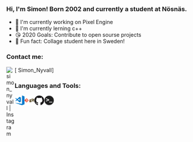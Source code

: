 ### Hi, I'm Simon! Born 2002 and currently a student at Nösnäs.

-  🔭  I'm currently working on Pixel Engine
-  🌱  I'm currently lerning c++
-  😘  2020 Goals: Contribute to open sourse projects
-  🥔  Fun fact: Collage student here in Sweden!



### Contact me:
[<img align="left" alt="simon_nyvall | Instagram" width="22px" src="https://cdn.jsdelivr.net/npm/simple-icons@v3/icons/instagram.svg" /> Simon_Nyvall]

### Languages and Tools:
<img align="left" alt="Visual Studio Code" width="26px" src="https://raw.githubusercontent.com/github/explore/80688e429a7d4ef2fca1e82350fe8e3517d3494d/topics/visual-studio-code/visual-studio-code.png" />
<img align="left" alt="Git" width="26px" src="https://raw.githubusercontent.com/github/explore/80688e429a7d4ef2fca1e82350fe8e3517d3494d/topics/git/git.png"/>
<img align="left" alt="GitHub" width="26px" src="https://raw.githubusercontent.com/github/explore/78df643247d429f6cc873026c0622819ad797942/topics/github/github.png" />
<img align="left" alt="Terminal" width="26px" src="https://raw.githubusercontent.com/github/explore/80688e429a7d4ef2fca1e82350fe8e3517d3494d/topics/terminal/terminal.png" />

